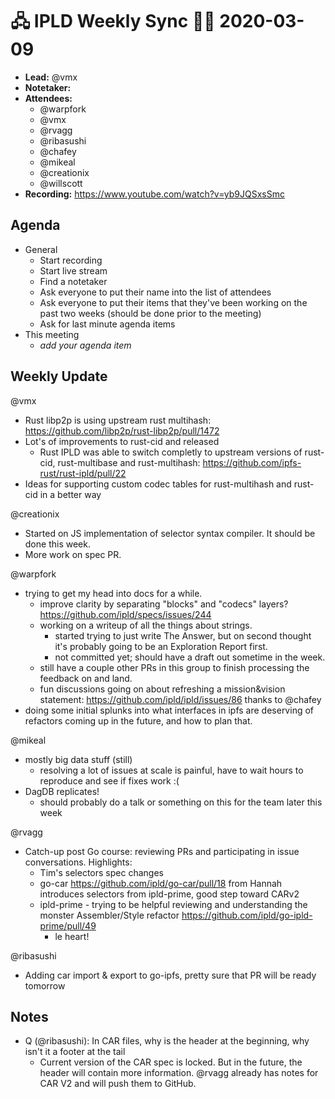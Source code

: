# 🖧 IPLD Weekly Sync 🙌🏽 2020-03-09

- **Lead:** @vmx
- **Notetaker:**
- **Attendees:**
  - @warpfork
  - @vmx
  - @rvagg
  - @ribasushi
  - @chafey
  - @mikeal
  - @creationix
  - @willscott
- **Recording:** https://www.youtube.com/watch?v=yb9JQSxsSmc


## Agenda

- General
  - Start recording
  - Start live stream
  - Find a notetaker
  - Ask everyone to put their name into the list of attendees
  - Ask everyone to put their items that they've been working on the past two weeks (should be done prior to the meeting)
  - Ask for last minute agenda items
- This meeting
  - _add your agenda item_


## Weekly Update

@vmx
 - Rust libp2p is using upstream rust multihash: https://github.com/libp2p/rust-libp2p/pull/1472
 - Lot's of improvements to rust-cid and released
   - Rust IPLD was able to switch completly to upstream versions of rust-cid, rust-multibase and rust-multihash: https://github.com/ipfs-rust/rust-ipld/pull/22 
 - Ideas for supporting custom codec tables for rust-multihash and rust-cid in a better way

@creationix
 - Started on JS implementation of selector syntax compiler. It should be done this week.
 - More work on spec PR.

@warpfork
- trying to get my head into docs for a while.
	- improve clarity by separating "blocks" and "codecs" layers?  https://github.com/ipld/specs/issues/244
	- working on a writeup of all the things about strings.
		- started trying to just write The Answer, but on second thought it's probably going to be an Exploration Report first.
		- not committed yet; should have a draft out sometime in the week.
    - still have a couple other PRs in this group to finish processing the feedback on and land.
    - fun discussions going on about refreshing a mission&vision statement: https://github.com/ipld/ipld/issues/86 thanks to @chafey
- doing some initial splunks into what interfaces in ipfs are deserving of refactors coming up in the future, and how to plan that.

@mikeal
 - mostly big data stuff (still)
     - resolving a lot of issues at scale is painful, have to wait hours to reproduce and see if fixes work :(
 - DagDB replicates!
     - should probably do a talk or something on this for the team later this week

@rvagg
 - Catch-up post Go course: reviewing PRs and participating in issue conversations. Highlights:
     - Tim's selectors spec changes
     - go-car https://github.com/ipld/go-car/pull/18 from Hannah introduces selectors from ipld-prime, good step toward CARv2
     - ipld-prime - trying to be helpful reviewing and understanding the monster Assembler/Style refactor https://github.com/ipld/go-ipld-prime/pull/49
         - le heart!

@ribasushi
 - Adding car import & export to go-ipfs, pretty sure that PR will be ready tomorrow


## Notes

<!-- After each call, the notetaker submits a PR to https://github.com/ipld/team-mgmt to store the notes on the meeting-notes folder -->

 - Q (@ribasushi): In CAR files, why is the header at the beginning, why isn't it a footer at the tail
   - Current version of the CAR spec is locked. But in the future, the header will contain more information. @rvagg already has notes for CAR V2 and will push them to GitHub.
